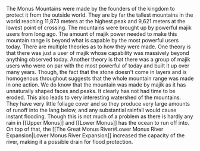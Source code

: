 The Monus Mountains were made by the founders of the kingdom to protect it from the outside world. They are by far the tallest mountains in the world reaching 11,873 meters at the highest peak and 9,621 meters at the lowest point of crossing. The mountains were brought up by powerful majik users from long ago. The amount of majik power needed to make this mountain range is beyond what is capable by the most powerful users today. There are multiple theories as to how they were made. One theory is that there was just a user of majik whose capability was massively beyond anything observed today. Another theory is that there was a group of majik users who were on par with the most powerful of today and built it up over many years. Though, the fact that the stone doesn't come in layers and is homogenous throughout suggests that the whole mountain range was made in one action. We do know that the mountain was made by majik as it has unnaturally shaped faces and peaks. It clearly has not had time to be eroded. This also leads to very interesting watershed of the mountains. They have very little foliage cover and so they produce very large amounts of runoff into the lang below, and any substantial rainfall would cause instant flooding. Though this is not much of a problem as there is hardly any rain in [[Upper Monus]] and [[Lower Monus]] has the ocean to run off into. On top of that, the [[The Great Monus River#Lower Monus River Expansion|Lower Monus River Expansion]] increased the capacity of the river, making it a possible drain for flood protection.